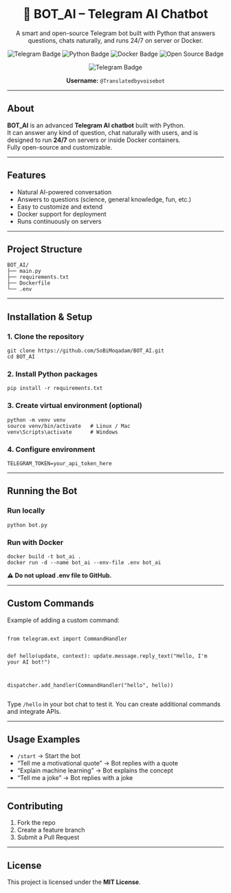 <h1 align="center">🤖 BOT_AI – Telegram AI Chatbot</h1>
<p align="center">
A smart and open-source Telegram bot built with Python that answers questions, chats naturally, and runs 24/7 on server or Docker.
</p>

<p align="center">
  <img src="https://img.shields.io/badge/Telegram%20Bot-AI-9b30ff?style=flat-square&logo=telegram&logoColor=white" alt="Telegram Badge" />
  <img src="https://img.shields.io/badge/Made%20with-Python-9b30ff?style=flat-square&logo=python&logoColor=white" alt="Python Badge" />
  <img src="https://img.shields.io/badge/Docker-Supported-9b30ff?style=flat-square&logo=docker&logoColor=white" alt="Docker Badge" />
  <img src="https://img.shields.io/badge/Open%20Source-Yes-9b30ff?style=flat-square&logo=github&logoColor=white" alt="Open Source Badge" />
</p>

<p align="center">
<img src="https://img.shields.io/badge/Telegram%20Bot-AI-9b30ff?style=flat-square&logo=telegram&logoColor=white" alt="Telegram Badge" />
</p>
<p align="center"><strong>Username:</strong> <code>@Translatedbyvoisebot</code></p>

<hr/>

<h2> About </h2>
<p>
<strong>BOT_AI</strong> is an advanced <strong>Telegram AI chatbot</strong> built with Python.<br/>
It can answer any kind of question, chat naturally with users, and is designed to run <strong>24/7</strong> on servers or inside Docker containers.<br/>
Fully open-source and customizable.
</p>

<hr/>

<h2> Features </h2>
<ul>
  <li>Natural AI-powered conversation</li>
  <li>Answers to questions (science, general knowledge, fun, etc.)</li>
  <li>Easy to customize and extend</li>
  <li>Docker support for deployment</li>
  <li>Runs continuously on servers</li>
</ul>

<hr/>

<h2> Project Structure </h2>
<pre><code>BOT_AI/
├── main.py
├── requirements.txt
├── Dockerfile
└── .env
</code></pre>

<hr/>

<h2> Installation & Setup </h2>

<h3>1. Clone the repository</h3>
<pre><code>git clone https://github.com/SoBiMoqadam/BOT_AI.git
cd BOT_AI
</code></pre>

<h3>2. Install Python packages</h3>
<pre><code>pip install -r requirements.txt
</code></pre>

<h3>3. Create virtual environment (optional)</h3>
<pre><code>python -m venv venv
source venv/bin/activate   # Linux / Mac
venv\Scripts\activate      # Windows
</code></pre>

<h3>4. Configure environment</h3>
<pre><code>TELEGRAM_TOKEN=your_api_token_here
</code></pre>

<hr/>

<h2> Running the Bot </h2>

<h3>Run locally</h3>
<pre><code>python bot.py
</code></pre>

<h3>Run with Docker</h3>
<pre><code>docker build -t bot_ai .
docker run -d --name bot_ai --env-file .env bot_ai
</code></pre>

<p><strong>⚠️ Do not upload .env file to GitHub.</strong></p>

<hr/>

<h2> Custom Commands </h2>
<p>Example of adding a custom command:</p>
<pre><code class="language-python">
from telegram.ext import CommandHandler

def hello(update, context):
    update.message.reply_text("Hello, I'm your AI bot!")

dispatcher.add_handler(CommandHandler("hello", hello))
</code></pre>

<p>Type <code>/hello</code> in your bot chat to test it. You can create additional commands and integrate APIs.</p>

<hr/>

<h2> Usage Examples </h2>
<ul>
  <li><code>/start</code> → Start the bot</li>
  <li>“Tell me a motivational quote” → Bot replies with a quote</li>
  <li>“Explain machine learning” → Bot explains the concept</li>
  <li>“Tell me a joke” → Bot replies with a joke</li>
</ul>

<hr/>

<h2> Contributing </h2>
<ol>
  <li>Fork the repo</li>
  <li>Create a feature branch</li>
  <li>Submit a Pull Request</li>
</ol>

<hr/>

<h2> License </h2>
<p>This project is licensed under the <strong>MIT License</strong>.</p>
